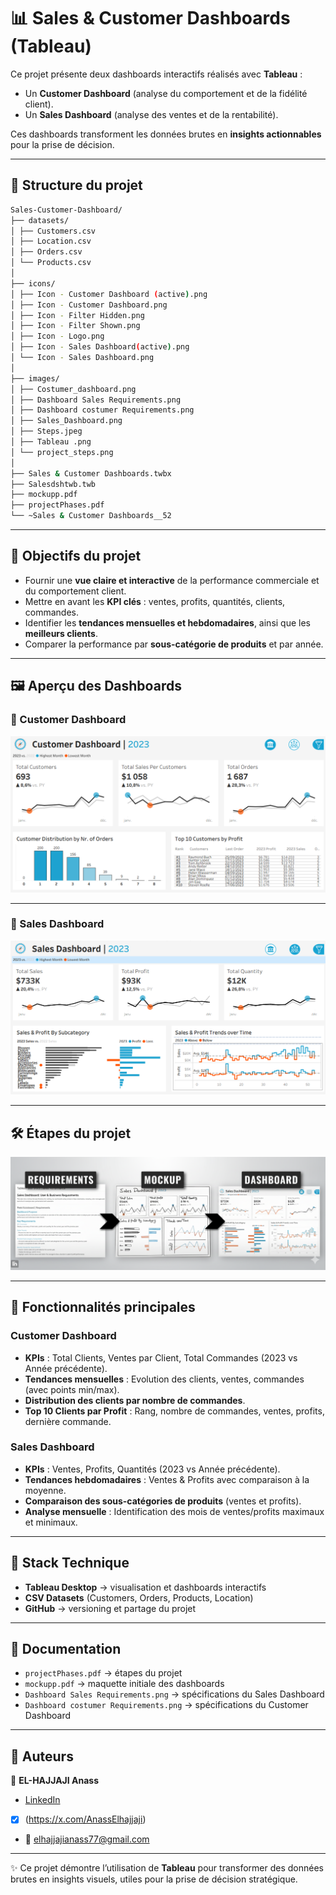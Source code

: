 # 📊 Sales & Customer Dashboards (Tableau)

Ce projet présente deux dashboards interactifs réalisés avec **Tableau** :  
- Un **Customer Dashboard** (analyse du comportement et de la fidélité client).  
- Un **Sales Dashboard** (analyse des ventes et de la rentabilité).  

Ces dashboards transforment les données brutes en **insights actionnables** pour la prise de décision.

---

## 📂 Structure du projet

```bash
Sales-Customer-Dashboard/
├── datasets/
│ ├── Customers.csv
│ ├── Location.csv
│ ├── Orders.csv
│ └── Products.csv
│
├── icons/
│ ├── Icon - Customer Dashboard (active).png
│ ├── Icon - Customer Dashboard.png
│ ├── Icon - Filter Hidden.png
│ ├── Icon - Filter Shown.png
│ ├── Icon - Logo.png
│ ├── Icon - Sales Dashboard(active).png
│ └── Icon - Sales Dashboard.png
│
├── images/
│ ├── Costumer_dashboard.png
│ ├── Dashboard Sales Requirements.png
│ ├── Dashboard costumer Requirements.png
│ ├── Sales_Dashboard.png
│ ├── Steps.jpeg
│ ├── Tableau .png
│ └── project_steps.png
│
├── Sales & Customer Dashboards.twbx
├── Salesdshtwb.twb
├── mockupp.pdf
├── projectPhases.pdf
└── ~Sales & Customer Dashboards__52
```


---

## 🎯 Objectifs du projet

- Fournir une **vue claire et interactive** de la performance commerciale et du comportement client.  
- Mettre en avant les **KPI clés** : ventes, profits, quantités, clients, commandes.  
- Identifier les **tendances mensuelles et hebdomadaires**, ainsi que les **meilleurs clients**.  
- Comparer la performance par **sous-catégorie de produits** et par année.  

---

## 🖼️ Aperçu des Dashboards

### 🔹 Customer Dashboard
![Customer Dashboard](images/Costumer_dashboard.png)

---

### 🔹 Sales Dashboard
![Sales Dashboard](images/Sales_Dashboard.png)

---

## 🛠️ Étapes du projet

![Project Steps](images/project_steps.png)

---

## 🚀 Fonctionnalités principales

### **Customer Dashboard**
- **KPIs** : Total Clients, Ventes par Client, Total Commandes (2023 vs Année précédente).  
- **Tendances mensuelles** : Evolution des clients, ventes, commandes (avec points min/max).  
- **Distribution des clients par nombre de commandes**.  
- **Top 10 Clients par Profit** : Rang, nombre de commandes, ventes, profits, dernière commande.  

### **Sales Dashboard**
- **KPIs** : Ventes, Profits, Quantités (2023 vs Année précédente).  
- **Tendances hebdomadaires** : Ventes & Profits avec comparaison à la moyenne.  
- **Comparaison des sous-catégories de produits** (ventes et profits).  
- **Analyse mensuelle** : Identification des mois de ventes/profits maximaux et minimaux.  

---

## 🧰 Stack Technique

- **Tableau Desktop** → visualisation et dashboards interactifs  
- **CSV Datasets** (Customers, Orders, Products, Location)  
- **GitHub** → versioning et partage du projet  

---

## 📑 Documentation

- `projectPhases.pdf` → étapes du projet  
- `mockupp.pdf` → maquette initiale des dashboards  
- `Dashboard Sales Requirements.png` → spécifications du Sales Dashboard  
- `Dashboard costumer Requirements.png` → spécifications du Customer Dashboard  

---

## 🚩 Auteurs

👤 **EL-HAJJAJI Anass**   
- [LinkedIn](https://www.linkedin.com/in/el-hajjajianass)
- [X] (https://x.com/AnassElhajjaji)
- 📧 elhajjajianass77@gmail.com  

---

✨ Ce projet démontre l’utilisation de **Tableau** pour transformer des données brutes en insights visuels, utiles pour la prise de décision stratégique.

